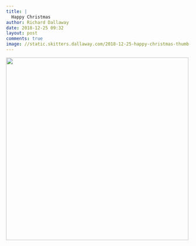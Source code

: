 ```yaml
---
title: |
  Happy Christmas
author: Richard Dallaway
date: 2018-12-25 09:32
layout: post
comments: true
image: //static.skitters.dallaway.com/2018-12-25-happy-christmas-thumb-1-IMG_7323.jpg
---
```


<div>
        <a href="//static.skitters.dallaway.com/2018-12-25-happy-christmas-fullsize-1-IMG_7323.jpg">
          <img src="//static.skitters.dallaway.com/2018-12-25-happy-christmas-thumb-1-IMG_7323.jpg" width="500" height="500"/>
        </a>
      </div>



  

      